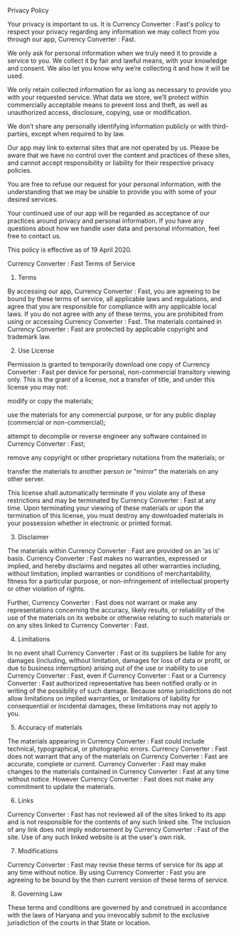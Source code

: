 Privacy Policy

Your privacy is important to us. It is Currency Converter : Fast's policy to respect your privacy regarding any information we may collect from you through our app, Currency Converter : Fast.

We only ask for personal information when we truly need it to provide a service to you. We collect it by fair and lawful means, with your knowledge and consent. We also let you know why we’re collecting it and how it will be used.

We only retain collected information for as long as necessary to provide you with your requested service. What data we store, we’ll protect within commercially acceptable means to prevent loss and theft, as well as unauthorized access, disclosure, copying, use or modification.

We don’t share any personally identifying information publicly or with third-parties, except when required to by law.

Our app may link to external sites that are not operated by us. Please be aware that we have no control over the content and practices of these sites, and cannot accept responsibility or liability for their respective privacy policies.

You are free to refuse our request for your personal information, with the understanding that we may be unable to provide you with some of your desired services.

Your continued use of our app will be regarded as acceptance of our practices around privacy and personal information. If you have any questions about how we handle user data and personal information, feel free to contact us.

This policy is effective as of 19 April 2020.







Currency Converter : Fast Terms of Service

1. Terms

By accessing our app, Currency Converter : Fast, you are agreeing to be bound by these terms of service, all applicable laws and regulations, and agree that you are responsible for compliance with any applicable local laws. If you do not agree with any of these terms, you are prohibited from using or accessing Currency Converter : Fast. The materials contained in Currency Converter : Fast are protected by applicable copyright and trademark law.



2. Use License





Permission is granted to temporarily download one copy of Currency Converter : Fast per device for personal, non-commercial transitory viewing only. This is the grant of a license, not a transfer of title, and under this license you may not:



modify or copy the materials;

use the materials for any commercial purpose, or for any public display (commercial or non-commercial);

attempt to decompile or reverse engineer any software contained in Currency Converter : Fast;

remove any copyright or other proprietary notations from the materials; or

transfer the materials to another person or "mirror" the materials on any other server.





This license shall automatically terminate if you violate any of these restrictions and may be terminated by Currency Converter : Fast at any time. Upon terminating your viewing of these materials or upon the termination of this license, you must destroy any downloaded materials in your possession whether in electronic or printed format.



3. Disclaimer



The materials within Currency Converter : Fast are provided on an 'as is' basis. Currency Converter : Fast makes no warranties, expressed or implied, and hereby disclaims and negates all other warranties including, without limitation, implied warranties or conditions of merchantability, fitness for a particular purpose, or non-infringement of intellectual property or other violation of rights.

Further, Currency Converter : Fast does not warrant or make any representations concerning the accuracy, likely results, or reliability of the use of the materials on its website or otherwise relating to such materials or on any sites linked to Currency Converter : Fast.



4. Limitations

In no event shall Currency Converter : Fast or its suppliers be liable for any damages (including, without limitation, damages for loss of data or profit, or due to business interruption) arising out of the use or inability to use Currency Converter : Fast, even if Currency Converter : Fast or a Currency Converter : Fast authorized representative has been notified orally or in writing of the possibility of such damage. Because some jurisdictions do not allow limitations on implied warranties, or limitations of liability for consequential or incidental damages, these limitations may not apply to you.



5. Accuracy of materials

The materials appearing in Currency Converter : Fast could include technical, typographical, or photographic errors. Currency Converter : Fast does not warrant that any of the materials on Currency Converter : Fast are accurate, complete or current. Currency Converter : Fast may make changes to the materials contained in Currency Converter : Fast at any time without notice. However Currency Converter : Fast does not make any commitment to update the materials.



6. Links

Currency Converter : Fast has not reviewed all of the sites linked to its app and is not responsible for the contents of any such linked site. The inclusion of any link does not imply endorsement by Currency Converter : Fast of the site. Use of any such linked website is at the user's own risk.



7. Modifications

Currency Converter : Fast may revise these terms of service for its app at any time without notice. By using Currency Converter : Fast you are agreeing to be bound by the then current version of these terms of service.



8. Governing Law

These terms and conditions are governed by and construed in accordance with the laws of Haryana and you irrevocably submit to the exclusive jurisdiction of the courts in that State or location.
